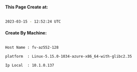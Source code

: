 
   
#### This Page Create at:

```bash

2023-03-15 - 12:52:24 UTC

```

#### Create By Machine:

```bash

Host Name : fv-az552-128

platform  : Linux-5.15.0-1034-azure-x86_64-with-glibc2.35

Ip Local  : 10.1.0.137

```

